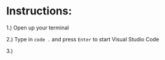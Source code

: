 # Instructions:

1.) Open up your terminal

2.) Type in `code .` and press `Enter` to start Visual Studio Code

3.) 

